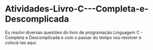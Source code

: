 # Atividades-Livro-C---Completa-e-Descomplicada
Eu resolvi diversas questões do livro de programação Linguagem C - Completa e Descomplicada e com o passar do tempo vou resolver e colocá-las aqui.
